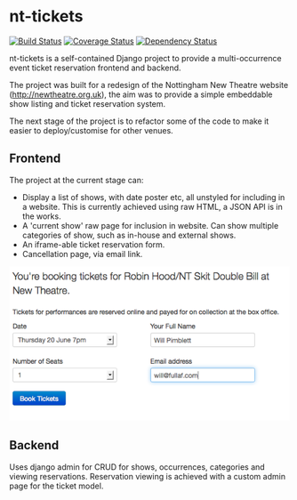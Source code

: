 # nt-tickets
[![Build Status](https://travis-ci.org/newtheatre/nt-tickets.svg?branch=master)](https://travis-ci.org/newtheatre/nt-tickets)
[![Coverage Status](https://coveralls.io/repos/newtheatre/nt-tickets/badge.svg?branch=master&service=github)](https://coveralls.io/github/newtheatre/nt-tickets?branch=master)
[![Dependency Status](https://gemnasium.com/newtheatre/nt-tickets.svg)](https://gemnasium.com/newtheatre/nt-tickets)

nt-tickets is a self-contained Django project to provide a multi-occurrence event ticket reservation frontend and backend.

The project was built for a redesign of the Nottingham New Theatre website (http://newtheatre.org.uk), the aim was to provide a simple embeddable show listing and ticket reservation system.

The next stage of the project is to refactor some of the code to make it easier to deploy/customise for other venues.

## Frontend
The project at the current stage can:
- Display a list of shows, with date poster etc, all unstyled for including in a website. This is currently achieved using raw HTML, a JSON API is in the works.
- A 'current show' raw page for inclusion in website. Can show multiple categories of show, such as in-house and external shows.
- An iframe-able ticket reservation form.
- Cancellation page, via email link.

![Ticket booking screenshot](http://github.com/fullaf/nt-tickets/raw/master/docs/screenshot_frontend.png)

## Backend
Uses django admin for CRUD for shows, occurrences, categories and viewing reservations. Reservation viewing is achieved with a custom admin page for the ticket model.

